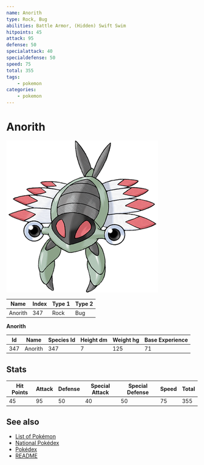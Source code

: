 ```yaml
---
name: Anorith
type: Rock, Bug
abilities: Battle Armor, (Hidden) Swift Swim
hitpoints: 45
attack: 95
defense: 50
specialattack: 40
specialdefense: 50
speed: 75
total: 355
tags:
    - pokemon
categories:
    - pokemon
---
```


# Anorith


![Anorith](images/347.png)

| **Name** | **Index** | **Type 1** | **Type 2** |
|----|----|----|----|
| Anorith | 347 | Rock | Bug  |

**Anorith** 




| **Id** | **Name** | **Species Id** | **Height dm** | **Weight hg** | **Base Experience** |
|--------|----------|----------------|------------|------------|---------------------|
| 347 | Anorith | 347 | 7 | 125 | 71 |



## Stats

| **Hit Points** | **Attack** | **Defense** | **Special Attack** | **Special Defense** | **Speed** | **Total** |
|----------------|------------|-------------|--------------------|---------------------|-----------|-----------|
| 45 | 95 | 50 | 40 | 50 | 75 | 355 |

## See also

- [List of Pokémon](../pokemon.md)
- [National Pokédex](../national_pokedex.md)
- [Pokédex](../pokedex.md)
- [README](../README.md)
